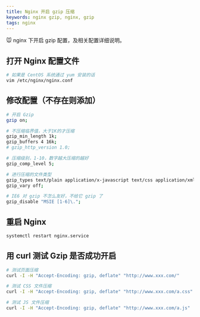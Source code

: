 ```yaml
---
title: Nginx 开启 gzip 压缩
keywords: nginx gzip, nginx, gzip
tags: nginx
---
```


:mouse: nginx 下开启 gzip 配置，及相关配置详细说明。
<!--more-->

## 打开 Nginx 配置文件
```bash
# 如果是 CentOS 系统通过 yum 安装的话
vim /etc/nginx/nginx.conf
```

## 修改配置（不存在则添加）
```bash
# 开启 Gzip
gzip on;

# 不压缩临界值，大于1K的才压缩
gzip_min_length 1k;
gzip_buffers 4 16k;
# gzip_http_version 1.0;

# 压缩级别，1-10，数字越大压缩的越好
gzip_comp_level 5;

# 进行压缩的文件类型
gzip_types text/plain application/x-javascript text/css application/xml text/javascript;
gzip_vary off;

# IE6 对 gzip 不怎么友好，不给它 gzip 了
gzip_disable "MSIE [1-6]\.";
```

## 重启 Nginx
```bash
systemctl restart nginx.service
```

## 用 curl 测试 Gzip 是否成功开启
```bash
# 测试页面压缩 
curl -I -H "Accept-Encoding: gzip, deflate" "http://www.xxx.com/"

# 测试 CSS 文件压缩
curl -I -H "Accept-Encoding: gzip, deflate" "http://www.xxx.com/a.css"

# 测试 JS 文件压缩
curl -I -H "Accept-Encoding: gzip, deflate" "http://www.xxx.com/a.js"
```